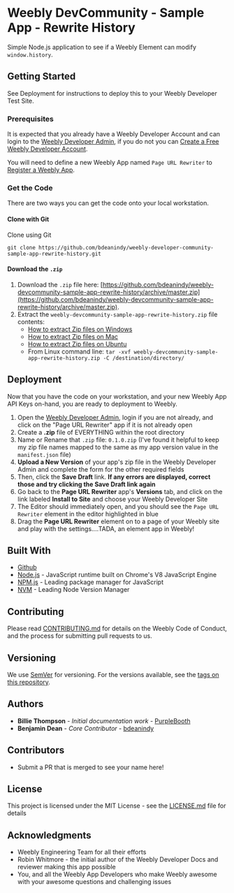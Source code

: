# Weebly DevCommunity - Sample App - Rewrite History

Simple Node.js application to see if a Weebly Element can modify `window.history`.

## Getting Started

See Deployment for instructions to deploy this to your Weebly Developer Test Site.

### Prerequisites

It is expected that you already have a Weebly Developer Account and can login to the [Weebly Developer Admin](https://www.weebly.com/developer-admin/), if you do not you can [Create a Free Weebly Developer Account](https://dev.weebly.com/create-a-developer-account.html).

You will need to define a new Weebly App named `Page URL Rewriter` to [Register a Weebly App](https://dev.weebly.com/register-your-app.html).

### Get the Code

There are two ways you can get the code onto your local workstation.

#### Clone with Git

Clone using Git

```
git clone https://github.com/bdeanindy/weebly-developer-community-sample-app-rewrite-history.git
```

#### Download the `.zip`

1. Download the `.zip` file here: [https://github.com/bdeanindy/weebly-devcommunity-sample-app-rewrite-history/archive/master.zip](https://github.com/bdeanindy/weebly-devcommunity-sample-app-rewrite-history/archive/master.zip).
2. Extract the `weebly-devcommunity-sample-app-rewrite-history.zip` file contents:
    * [How to extract Zip files on Windows](https://support.microsoft.com/en-us/help/14200/windows-compress-uncompress-zip-files)
    * [How to extract Zip files on Mac](https://support.apple.com/kb/PH25411?locale=en_US)
    * [How to extract Zip files on Ubuntu](https://askubuntu.com/questions/86849/how-to-unzip-a-zip-file-from-the-terminal)
    * From Linux command line: `tar -xvf weebly-devcommunity-sample-app-rewrite-history.zip -C /destination/directory/`

## Deployment

Now that you have the code on your workstation, and your new Weebly App API Keys on-hand, you are ready to deployment to Weebly.

1. Open the [Weebly Developer Admin](https://www.weebly.com/developer-admin), login if you are not already, and click on the "Page URL Rewriter" app if it is not already open
2. Create a **.zip** file of EVERYTHING within the root directory
3. Name or Rename that `.zip` file: `0.1.0.zip` (I've found it helpful to keep my zip file names mapped to the same as my app version value in the `manifest.json` file)
4. **Upload a New Version** of your app's zip file in the Weebly Developer Admin and complete the form for the other required fields
5. Then, click the **Save Draft** link. __If any errors are displayed, correct those and try clicking the **Save Draft** link again__
7. Go back to the **Page URL Rewriter** app's **Versions** tab, and click on the link labeled **Install to Site** and choose your Weebly Developer Site
8. The Editor should immediately open, and you should see the `Page URL Rewriter` element in the editor highlighted in blue
9. Drag the **Page URL Rewriter** element on to a page of your Weebly site and play with the settings....TADA, an element app in Weebly!

## Built With

* [Github](https://github.com)
* [Node.js](https://maven.apache.org/) - JavaScript runtime built on Chrome's V8 JavaScript Engine
* [NPM.js](https://npmjs.org) - Leading package manager for JavaScript
* [NVM](https://github.com/creationix/nvm) - Leading Node Version Manager

## Contributing

Please read [CONTRIBUTING.md](CONTRIBUTING.md) for details on the Weebly Code of Conduct, and the process for submitting pull requests to us.

## Versioning

We use [SemVer](http://semver.org/) for versioning. For the versions available, see the [tags on this repository](https://github.com/your/project/tags). 

## Authors

* **Billie Thompson** - *Initial documentation work* - [PurpleBooth](https://github.com/PurpleBooth)
* **Benjamin Dean** - *Core Contributor* - [bdeanindy](https://github.com/bdeanindy)

## Contributors

* Submit a PR that is merged to see your name here!

## License

This project is licensed under the MIT License - see the [LICENSE.md](LICENSE.md) file for details

## Acknowledgments

* Weebly Engineering Team for all their efforts
* Robin Whitmore - the initial author of the Weebly Developer Docs and reviewer making this app possible
* You, and all the Weebly App Developers who make Weebly awesome with your awesome questions and challenging issues
